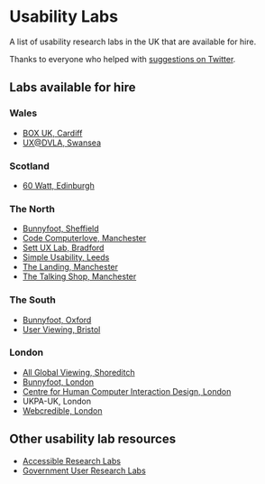 # Usability Labs

A list of usability research labs in the UK that are available for hire.

Thanks to everyone who helped with [suggestions on Twitter](https://twitter.com/benjystanton/status/702992066004066305).

## Labs available for hire

### Wales
- [BOX UK, Cardiff](https://www.boxuk.com/)
- [UX@DVLA, Swansea](https://www.digitalmarketplace.service.gov.uk/g-cloud/services/7715666004584140)

### Scotland
- [60 Watt, Edinburgh](http://www.60wattresearch.co.uk/)

### The North
- [Bunnyfoot, Sheffield](http://www.bunnyfoot.com/services/studiosandequipment.php)
- [Code Computerlove, Manchester](http://www.codecomputerlove.com/)
- [Sett UX Lab, Bradford](http://www.settuxlab.com/)
- [Simple Usability, Leeds](http://www.simpleusability.com/)
- [The Landing, Manchester](http://www.thelanding.org.uk/interactive-media-labs)
- [The Talking Shop, Manchester](http://www.thetalkingshop.co.uk/studios/)

### The South
- [Bunnyfoot, Oxford](http://www.bunnyfoot.com/services/studiosandequipment.php)
- [User Viewing, Bristol](http://www.userviewing.co.uk/)

### London
- [All Global Viewing, Shoreditch](http://www.allglobalviewing.com/)
- [Bunnyfoot, London](http://www.bunnyfoot.com/services/studiosandequipment.php)
- [Centre for Human Computer Interaction Design, London](http://www.city.ac.uk/centre-for-human-computer-interaction-design)
- UKPA-UK, London
- [Webcredible, London](http://www.webcredible.com/usability-lab-hire)

## Other usability lab resources
- [Accessible Research Labs](https://userresearchmethods.hackpad.com/Accessible-Research-Labs-vsDQUx7RqnP)
- [Government User Research Labs](https://userresearchmethods.hackpad.com/Cross-Government-User-Research-Labs-5sU2IQF7ldF)
